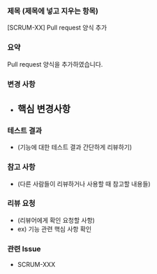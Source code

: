 ### 제목 (제목에 넣고 지우는 항목)
[SCRUM-XX] Pull request 양식 추가 

### 요약

Pull request 양식을 추가하였습니다.

### 변경 사항

- 핵심 변경사항
    - 

### 테스트 결과

- (기능에 대한 테스트 결과 간단하게 리뷰하기)

### 참고 사항

- (다른 사람들이 리뷰하거나 사용할 때 참고할 내용들)

### 리뷰 요청

- (리뷰어에게 확인 요청할 사항)
- ex) 기능 관련 핵심 사항 확인

### 관련 Issue

- SCRUM-XXX